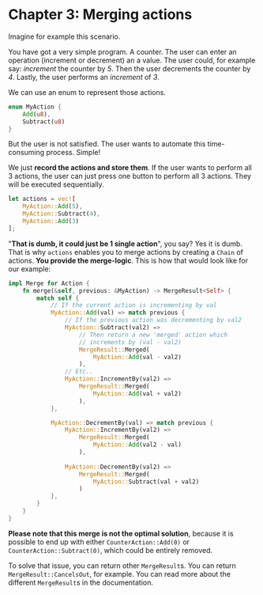 # Chapter 3: Merging actions
Imagine for example this scenario.

You have got a very simple program. A counter.
The user can enter an operation (increment or decrement) an a value. The user could, for example say: *increment* the counter by *5*. Then the user decrements the counter by *4*. Lastly, the user performs an *increment* of *3*.

We can use an enum to represent those actions.

```rust
enum MyAction {
    Add(u8),
    Subtract(u8)
}
```

But the user is not satisfied. The user wants to automate this time-consuming process. Simple!

We just **record the actions and store them**. If the user wants to perform all 3 actions, the user can just press one button to perform all 3 actions. They will be executed sequentially.

```rust
let actions = vec![
    MyAction::Add(5),
    MyAction::Subtract(4),
    MyAction::Add(3)
];
```

"**That is dumb, it could just be 1 single action**", you say? Yes it is dumb. That is why `actions` enables you to merge actions by creating a `Chain` of actions. **You provide the merge-logic**. This is how that would look like for our example:


```rust
impl Merge for Action {
    fn merge(&self, previous: &MyAction) -> MergeResult<Self> {
        match self {
            // If the current action is incrementing by val
            MyAction::Add(val) => match previous {
                // If the previous action was decrementing by val2
                MyAction::Subtract(val2) => 
                    // Then return a new 'merged' action which
                    // increments by (val - val2)
                    MergeResult::Merged(
                        MyAction::Add(val - val2)
                    ),
                // Etc..
                MyAction::IncrementBy(val2) =>
                    MergeResult::Merged(
                        MyAction::Add(val + val2)
                    ),
            },

            MyAction::DecrementBy(val) => match previous {
                MyAction::IncrementBy(val2) =>
                    MergeResult::Merged(
                        MyAction::Add(val2 - val)
                    ),
                
                MyAction::DecrementBy(val2) =>
                    MergeResult::Merged(
                        MyAction::Subtract(val + val2)
                    )
            },
        }
    }
}
```

**Please note that this merge is not the optimal solution**, because it is possible to end up with either `CounterAction::Add(0)` or `CounterAction::Subtract(0)`, which could be entirely removed.

To solve that issue, you can return other `MergeResult`s. You can return `MergeResult::CancelsOut`, for example. You can read more about the different `MergeResult`s in the documentation.
